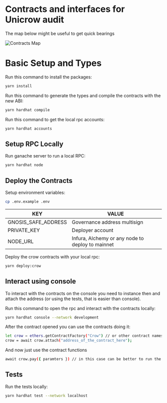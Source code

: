 # Contracts and interfaces for Unicrow audit

The map below might be useful to get quick bearings

![Contracts Map](./contracts-map.png)

# Basic Setup and Types

Run this command to install the packages:

```bash
yarn install
```

Run this command to generate the types and compile the contracts with the new ABI:

```bash
yarn hardhat compile
```

Run this command to get the local rpc accounts:

```bash
yarn hardhat accounts
```

## Setup RPC Locally

Run ganache server to run a local RPC:

```bash
yarn hardhat node
```

## Deploy the Contracts

Setup environment variables:
```bash
cp .env.example .env
```

| KEY                 | VALUE                                            |
|---------------------|--------------------------------------------------|
| GNOSIS_SAFE_ADDRESS | Governance address multisign                     |
| PRIVATE_KEY         | Deployer account                                 |
| NODE_URL            | Infura, Alchemy or any node to deploy to mainnet |

Deploy the crow contracts with your local rpc:

```bash
yarn deploy:crow
```

## Interact using console

To interact with the contracts on the console you need to instance then and attach the address (or using the tests, that is easier than console).

Run this command to open the rpc and interact with the contracts locally:

```bash
yarn hardhat console --network development
```

After the contract opened you can use the contracts doing it:

```bash
let crow = ethers.getContractFactory("Crow") // or other contract names
crow = await crow.attach("address_of_the_contract_here");
```

And now just use the contract functions

```bash
await crow.pay({ paramters }) // in this case can be better to run the utils script that's faster than fill all paramters
```

## Tests

Run the tests locally:

```bash
yarn hardhat test --network localhost
```